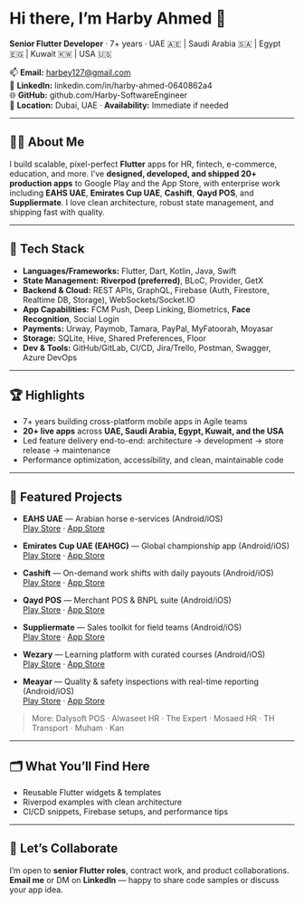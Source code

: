 # Hi there, I’m Harby Ahmed 👋

**Senior Flutter Developer** · 7+ years · UAE 🇦🇪 | Saudi Arabia 🇸🇦 | Egypt 🇪🇬 | Kuwait 🇰🇼 | USA 🇺🇸

📫 **Email:** harbey127@gmail.com  
🔗 **LinkedIn:** linkedin.com/in/harby-ahmed-0640862a4  
🌐 **GitHub:** github.com/Harby-SoftwareEngineer  
📍 **Location:** Dubai, UAE · **Availability:** Immediate if needed

---

## 👨‍💻 About Me
I build scalable, pixel-perfect **Flutter** apps for HR, fintech, e-commerce, education, and more. I’ve **designed, developed, and shipped 20+ production apps** to Google Play and the App Store, with enterprise work including **EAHS UAE**, **Emirates Cup UAE**, **Cashift**, **Qayd POS**, and **Suppliermate**. I love clean architecture, robust state management, and shipping fast with quality.

---

## 🔧 Tech Stack
- **Languages/Frameworks:** Flutter, Dart, Kotlin, Java, Swift  
- **State Management:** **Riverpod (preferred)**, BLoC, Provider, GetX  
- **Backend & Cloud:** REST APIs, GraphQL, Firebase (Auth, Firestore, Realtime DB, Storage), WebSockets/Socket.IO  
- **App Capabilities:** FCM Push, Deep Linking, Biometrics, **Face Recognition**, Social Login  
- **Payments:** Urway, Paymob, Tamara, PayPal, MyFatoorah, Moyasar  
- **Storage:** SQLite, Hive, Shared Preferences, Floor  
- **Dev & Tools:** GitHub/GitLab, CI/CD, Jira/Trello, Postman, Swagger, Azure DevOps

---

## 🏆 Highlights
- 7+ years building cross-platform mobile apps in Agile teams  
- **20+ live apps** across **UAE, Saudi Arabia, Egypt, Kuwait, and the USA**  
- Led feature delivery end-to-end: architecture → development → store release → maintenance  
- Performance optimization, accessibility, and clean, maintainable code

---

## 📱 Featured Projects
- **EAHS UAE** — Arabian horse e-services (Android/iOS)  
  [Play Store](https://play.google.com/store/apps/details?id=com.eahs.main) · [App Store](https://apps.apple.com/us/app/eahs-uae/id6668329930)

- **Emirates Cup UAE (EAHGC)** — Global championship app (Android/iOS)  
  [Play Store](https://play.google.com/store/apps/details?id=ae.eahs.eahgc&hl=en) · [App Store](https://apps.apple.com/us/app/emirates-cup/id6739839715)

- **Cashift** — On-demand work shifts with daily payouts (Android/iOS)  
  [Play Store](https://play.google.com/store/apps/details?id=com.cashift) · [App Store](https://apps.apple.com/us/app/cashift/id1593657179)

- **Qayd POS** — Merchant POS & BNPL suite (Android/iOS)  
  [Play Store](https://play.google.com/store/apps/details?id=com.qayd.pos) · [App Store](https://apps.apple.com/us/app/qayd-pos/id6747082523)

- **Suppliermate** — Sales toolkit for field teams (Android/iOS)  
  [Play Store](https://play.google.com/store/apps/details?id=com.suppliermate.suppliermate) · [App Store](https://apps.apple.com/us/app/suppliermate-inc/id6477746543)

- **Wezary** — Learning platform with curated courses (Android/iOS)  
  [Play Store](https://play.google.com/store/apps/details?id=com.wezary) · [App Store](https://apps.apple.com/us/app/wezary/id6502261901)

- **Meayar** — Quality & safety inspections with real-time reporting (Android/iOS)  
  [Play Store](https://play.google.com/store/apps/details?id=com.app.meayar) · [App Store](https://apps.apple.com/us/app/%D9%85%D8%B9%D9%8A%D8%A7%D8%B1-%D9%84%D8%A5%D8%AF%D8%A7%D8%B1%D8%A9-%D8%A7%D9%84%D8%AC%D9%88%D8%AF%D8%A9-%D9%88%D8%A7%D9%84%D8%B3%D9%84%D8%A7%D9%85%D8%A9/id6744560990)

> More: Dalysoft POS · Alwaseet HR · The Expert · Mosaed HR · TH Transport · Muham · Kan

---

## 🗂️ What You’ll Find Here
- Reusable Flutter widgets & templates  
- Riverpod examples with clean architecture  
- CI/CD snippets, Firebase setups, and performance tips

---

## 🤝 Let’s Collaborate
I’m open to **senior Flutter roles**, contract work, and product collaborations.  
**Email me** or DM on **LinkedIn** — happy to share code samples or discuss your app idea.
